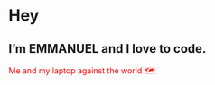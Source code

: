 <h1>Hey</h1>
<h2> I’m EMMANUEL and I love to code.</h2>
<p style="color:red;">Me and my laptop against the world 🗺️</p>

<!---
EMMANUEL-SUNMBOLA/EMMANUEL-SUNMBOLA is a ✨ special ✨ repository because its `README.md` (this file) appears on your GitHub profile.
You can click the Preview link to take a look at your changes.
--->
